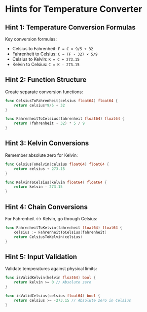 # Hints for Temperature Converter

## Hint 1: Temperature Conversion Formulas
Key conversion formulas:
- Celsius to Fahrenheit: `F = C × 9/5 + 32`
- Fahrenheit to Celsius: `C = (F - 32) × 5/9`
- Celsius to Kelvin: `K = C + 273.15`
- Kelvin to Celsius: `C = K - 273.15`

## Hint 2: Function Structure
Create separate conversion functions:
```go
func CelsiusToFahrenheit(celsius float64) float64 {
    return celsius*9/5 + 32
}

func FahrenheitToCelsius(fahrenheit float64) float64 {
    return (fahrenheit - 32) * 5 / 9
}
```

## Hint 3: Kelvin Conversions
Remember absolute zero for Kelvin:
```go
func CelsiusToKelvin(celsius float64) float64 {
    return celsius + 273.15
}

func KelvinToCelsius(kelvin float64) float64 {
    return kelvin - 273.15
}
```

## Hint 4: Chain Conversions
For Fahrenheit ↔ Kelvin, go through Celsius:
```go
func FahrenheitToKelvin(fahrenheit float64) float64 {
    celsius := FahrenheitToCelsius(fahrenheit)
    return CelsiusToKelvin(celsius)
}
```

## Hint 5: Input Validation
Validate temperatures against physical limits:
```go
func isValidKelvin(kelvin float64) bool {
    return kelvin >= 0 // Absolute zero
}

func isValidCelsius(celsius float64) bool {
    return celsius >= -273.15 // Absolute zero in Celsius
}
``` 